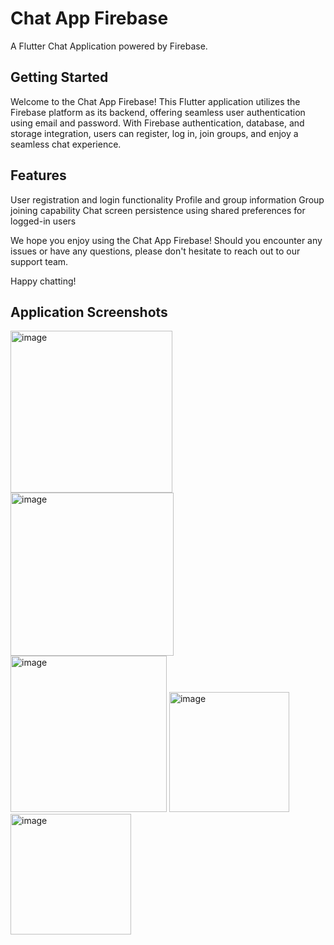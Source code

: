 # Chat App Firebase

A Flutter Chat Application powered by Firebase.

## Getting Started

Welcome to the Chat App Firebase! This Flutter application utilizes the Firebase platform as its backend, offering seamless user authentication using email and password. With Firebase authentication, database, and storage integration, users can register, log in, join groups, and enjoy a seamless chat experience.

## Features

User registration and login functionality
Profile and group information
Group joining capability
Chat screen persistence using shared preferences for logged-in users

We hope you enjoy using the Chat App Firebase! Should you encounter any issues or have any questions, please don't hesitate to reach out to our support team.

Happy chatting!

## Application Screenshots
<img width="259" alt="image" src="https://github.com/Farhan083/Flutter-Chat-App/assets/74817771/6402841d-93fe-4a38-8e42-5f495e15f5ec">

<img width="261" alt="image" src="https://github.com/Farhan083/Flutter-Chat-App/assets/74817771/0e54796d-a1ed-4934-b65a-0ea1773ccac7">

<img width="250" alt="image" src="https://github.com/Farhan083/Flutter-Chat-App/assets/74817771/29ca6ac9-e763-4437-9c73-ba73710fe81b">


<img width="192" alt="image" src="https://github.com/Farhan083/Flutter-Chat-App/assets/74817771/165ab82c-899a-452b-8654-dec2e3746b44">

<img width="193" alt="image" src="https://github.com/Farhan083/Flutter-Chat-App/assets/74817771/ad20f30d-1ebc-4f7e-b8dc-21735cc4a910">


